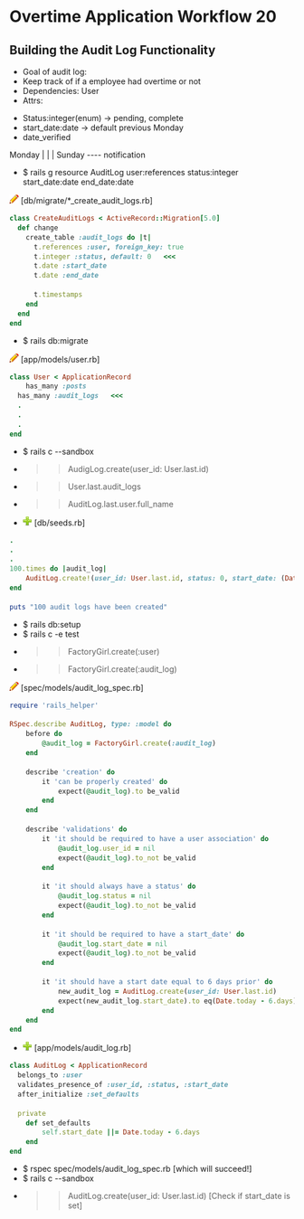 # Overtime Application Workflow 20

## Building the Audit Log Functionality

- Goal of audit log:
- Keep track of if a employee had overtime or not
- Dependencies: User
- Attrs: 
* Status:integer(enum) -> pending, complete
* start_date:date -> default previous Monday
* date_verified

Monday
|
|
|
Sunday ---- notification

- $ rails g resource AuditLog user:references status:integer start_date:date end_date:date

![edit](edit.png) [db/migrate/*_create_audit_logs.rb]
```rb
class CreateAuditLogs < ActiveRecord::Migration[5.0]
  def change
    create_table :audit_logs do |t|
      t.references :user, foreign_key: true
      t.integer :status, default: 0   <<<
      t.date :start_date
      t.date :end_date

      t.timestamps
    end
  end
end
```

- $ rails db:migrate

![edit](edit.png) [app/models/user.rb]
```rb
class User < ApplicationRecord
	has_many :posts
  has_many :audit_logs   <<<
  .
  .
  .
end
```

- $ rails c --sandbox
- >> AudigLog.create(user_id: User.last.id)
- >> User.last.audit_logs
- >> AuditLog.last.user.full_name

- ![add](plus.png) [db/seeds.rb]
```rb
.
.
.
100.times do |audit_log|
	AuditLog.create!(user_id: User.last.id, status: 0, start_date: (Date.today - 6.days))
end

puts "100 audit logs have been created"
```

- $ rails db:setup
- $ rails c -e test
- >> FactoryGirl.create(:user)
- >> FactoryGirl.create(:audit_log)

![edit](edit.png) [spec/models/audit_log_spec.rb]
```rb
require 'rails_helper'

RSpec.describe AuditLog, type: :model do
	before do
		@audit_log = FactoryGirl.create(:audit_log)
	end

	describe 'creation' do
		it 'can be properly created' do
			expect(@audit_log).to be_valid
		end
	end

	describe 'validations' do
		it 'it should be required to have a user association' do
			@audit_log.user_id = nil
			expect(@audit_log).to_not be_valid
		end

		it 'it should always have a status' do
			@audit_log.status = nil
			expect(@audit_log).to_not be_valid
		end

		it 'it should be required to have a start_date' do
			@audit_log.start_date = nil
			expect(@audit_log).to_not be_valid
		end

		it 'it should have a start date equal to 6 days prior' do
			new_audit_log = AuditLog.create(user_id: User.last.id)
			expect(new_audit_log.start_date).to eq(Date.today - 6.days)
		end
	end
end
```

- ![add](plus.png) [app/models/audit_log.rb]
```rb
class AuditLog < ApplicationRecord
  belongs_to :user
  validates_presence_of :user_id, :status, :start_date
  after_initialize :set_defaults

  private
  	def set_defaults
  		self.start_date ||= Date.today - 6.days
  	end
end
```

- $ rspec spec/models/audit_log_spec.rb [which will succeed!]
- $ rails c --sandbox
- >> AuditLog.create(user_id: User.last.id) [Check if start_date is set]


